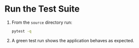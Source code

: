 # Run the Test Suite

1. From the `source` directory run:
   ```bash
   pytest -q
   ```
2. A green test run shows the application behaves as expected.

